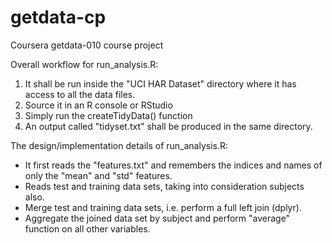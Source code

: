 # getdata-cp
Coursera getdata-010 course project

Overall workflow for run_analysis.R:

1. It shall be run inside the "UCI HAR Dataset" directory where it has access to all the data files.
2. Source it in an R console or RStudio
3. Simply run the createTidyData() function
4. An output called "tidyset.txt" shall be produced in the same directory.

The design/implementation details of run_analysis.R:
* It first reads the "features.txt" and remembers the indices and names of only the "mean" and "std" features.
* Reads test and training data sets, taking into consideration subjects also.
* Merge test and training data sets, i.e. perform a full left join (dplyr).
* Aggregate the joined data set by subject and perform "average" function on all other variables.
